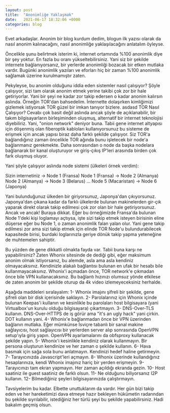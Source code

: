 ```yaml
---
layout: post
title:  "Anonimliğe Yaklaşmak"
date:   2021-06-17 18:32:06 +0000
categories: blog
---
```


Evet arkadaşlar. Anonim bir blog kurdum dedim, blogun ilk yazısı olarak da nasıl anonim kalınacağını, nasıl anonimliğe yaklaşılacağını anlatalım öyleyse.

Öncelikle şunu belirtmek isterim ki, internet ortamında %100 anonimlik diye bir şey yoktur. En fazla bu oranı yükseltebilirsiniz. Yani siz bir şekilde internete bağlanıyorsanız, bir yerlerde anonimliği bozacak bir etken mutlaka vardır.
Bugünki anonimlik yazıları ve eforları hiç bir zaman %100 anonimlik sağlamak üzerine kurulmamıştır zaten.

Pekyleyse, bu anonim olduğunu iddia eden sistemler nasıl çalışıyor?
Şöyle çalışıyor, sizi tam olarak anonim etmek yerine takibi çok zor bir hale getiriyorlar. Yani bir şeyi ne kadar zor takip edersen o kadar anonim kalırsın aslında. Örneğin TOR'dan bahsedelim. İnternette dolaşırken kimliğimizi gizlemek istiyorsak TOR güzel bir imkan tanıyor bizlere.
asdasd
TOR Nasıl Çalışıyor?
Cevabı çok basit değil aslında ancak şöyle de açıklanabilir, bir takım bilgisayarların birleşiminden oluşmuş, alternatif bir internet teknolojisi diyebiliriz. Yani, "onion network" deniyor buna. Tabii gene internet altyapısı için döşenmiş olan fiberoptik kabloları kullanıyorsunuz bu sisteme de erişmek için ancak yapısı biraz daha farklı şekilde çalışıyor.
Siz TOR'a bağlandığınız zaman öncelikle TOR ağında bunu işletecek bir node'a bağlanmanız gerekmekte. Daha sonrasından o node da başka nodelara bağlanarak bir kanal oluşturuyor ve giriş-çıkış IP'leri arasında birden çok fark oluşmuş oluyor.


Yani şöyle çalışıyor aslında node sistemi (ülkeleri örnek verdim):

Sizin internetiniz -> Node 1 (Fransa)
Node 1 (Fransa) -> Node 2 (Almanya)
Node 2 (Almanya) -> Node 3 (Belarus)
...
Node 5 (Macaristan) -> Node 6 (Japonya)

Yani bulunduğunuz ülkeden bir giriyorsunuz, Japonya'dan çıkıyorsunuz. Japonya'dan çıkana kadar da farklı ülkelerde bulunan makinelerden gir-çık yaparak direkt olarak takip edilmesi çok zor olan bir hale getiriyorsunuz.
Ancak ve ancak! Buraya dikkat. Eğer bu örneğimizde Fransa'da bulunan Node 1'deki kişi loglamayı açtıysa, işte sizi takip etmek isteyen birisinin eline düşerse eğer bu Node 1, o zaman anonimlik falan yalan olur. Yani gene takip edilmesi zor ama sizi takip etmek için elinde TOR Node'u bulundurabilecek kapasitede birisi, burdaki loglarınızla geriye dönük takip yapma yeteneğine de muhtemelen sahiptir.

Bu yüzden de gene dikkatli olmakta fayda var. Tabii buna karşı ne yapabilirsiniz? Zaten Whonix sitesinde de dediği gibi, eğer maksimum anonim olmak istiyorsanız, bu alemde, asla ama asla kendiniz olmayacaksınız.
Kendinizle alakalı bağlantısı bulunan en ufak bir hesabı bile kullanmayacaksınız. Whonix'i açmadan önce, TOR network'e çıkmadan önce bile VPN kullanacaksınız. Bu bağlantı hızınızı olumsuz yönde etkilese de zaten anonim bir şekilde oturup da 4k video izlemeyeceksiniz herhalde.

Aşağıda maddeleri sıralayalım:
1- Whonix imajını şifreli bir şekilde, gene şifreli olan bir disk içerisinde saklayın.
2- Parolalarınız için Whonix içinde bulunan Keepas'i kullanın ve kesinlikle bu parolaları host bilgisayara (yani Virtualbox'un kurulu olduğu bilgisayara) çıkartmayın.
3- DNS-Over-TLS kullanın. DNS-Over-HTTPS de iş görür ama "it's an ugly hack" yani çirkin. DOT kullanın yani.
4- Whonix'e bağlanmadan önce bir VPN üzerinden bağlanın mutlaka. Eğer mümkünse İsviçre tabanlı bir sanal makine sağlayıcısı, host sağlayıcısı bir yerlerden server alıp sonrasında OpenVPN setup'ıyla giriş yapın. OpenVPN ayarlamalarını da obfsproxy kullanacak şekilde yapın.
5- Whonix'i kesinlikle kendiniz olarak kullanmayın. Bir persona oluşturun kendinize ve her zaman o şekilde kullanın.
6- Hava basmak için sağa sola bunu anlatmayın. Kendinizi hedef haline getirmeyin.
7- Tarayıcınızda Javascript'leri açmayın.
8- Whonix üzerinde kullandığınız hesaplarınıza, kendi Whonix imajınız hariç bir yerden erişmeyin.
9- Tarayıcınızı tam ekran yapmayın. Her zaman açıldığı ekranda gezin.
10- Host saatiniz ile guest saatiniz de farklı olsun.
11- Ne olduğunu biliyorsanız I2P kullanın.
12- Bilmediğiniz şeyleri bilgisayarınızda çalıştırmayın.

Tavsiyelerim bu kadar. Elbette unuttuklarım da vardır. Her gün bizi takip eden ve her hareketimizi dava etmeye hazır bekleyen hükümetin radarından bu şekilde sıyrılabilir, istediğiniz her türlü şeyi bu şekilde yapabilirsiniz. Hadi bakalım geçmiş olsun.
